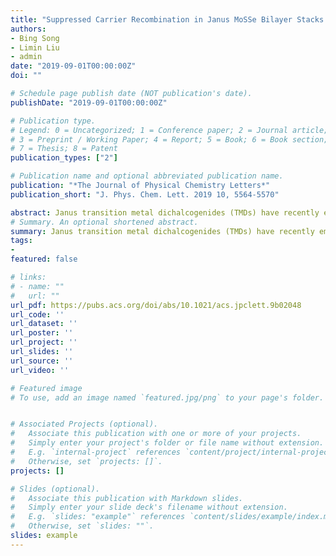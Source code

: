 ```yaml
---
title: "Suppressed Carrier Recombination in Janus MoSSe Bilayer Stacks: A Time-Domain Ab Initio Study"
authors:
- Bing Song
- Limin Liu
- admin
date: "2019-09-01T00:00:00Z"
doi: ""

# Schedule page publish date (NOT publication's date).
publishDate: "2019-09-01T00:00:00Z"

# Publication type.
# Legend: 0 = Uncategorized; 1 = Conference paper; 2 = Journal article;
# 3 = Preprint / Working Paper; 4 = Report; 5 = Book; 6 = Book section;
# 7 = Thesis; 8 = Patent
publication_types: ["2"]

# Publication name and optional abbreviated publication name.
publication: "*The Journal of Physical Chemistry Letters*"
publication_short: "J. Phys. Chem. Lett. 2019 10, 5564-5570"

abstract: Janus transition metal dichalcogenides (TMDs) have recently emerged as a new class of two-dimensional materials with a vertical dipole moment. Here, using time-domain ab initio simulations, we show that electron–hole recombination can be substantially suppressed via different stacking orientations of bilayer MoSSe. Despite having a larger net dipole moment, a S–Se/S–Se oriented MoSSe bilayer has a shorter carrier lifetime due to strong nonadiabatic coupling and a small band gap. The electron–hole recombination is coupled to the interlayer out-of-plane motion. In contrast, the opposite vertical dipoles weaken interlayer interactions in symmetric oriented MoSSe bilayers. Consequently, initial and final states are localized within different layers, and this significantly suppresses carrier recombination, resulting in an order of magnitude longer excited carrier lifetime in Se–S/S–Se oriented MoSSe bilayers. Our simulations provide theoretical insights into the carrier dynamics and suggest a way to enhance the carrier lifetime in Janus TMDs for efficient energy harvesting.
# Summary. An optional shortened abstract.
summary: Janus transition metal dichalcogenides (TMDs) have recently emerged as a new class of two-dimensional materials with a vertical dipole moment. Here, using time-domain ab initio simulations, we show that electron–hole recombination can be substantially suppressed via different stacking orientations of bilayer MoSSe. Despite having a larger net dipole moment, a S–Se/S–Se oriented MoSSe bilayer has a shorter carrier lifetime due to strong nonadiabatic coupling and a small band gap. The electron–hole recombination is coupled to the interlayer out-of-plane motion. In contrast, the opposite vertical dipoles weaken interlayer interactions in symmetric oriented MoSSe bilayers. Consequently, initial and final states are localized within different layers, and this significantly suppresses carrier recombination, resulting in an order of magnitude longer excited carrier lifetime in Se–S/S–Se oriented MoSSe bilayers. Our simulations provide theoretical insights into the carrier dynamics and suggest a way to enhance the carrier lifetime in Janus TMDs for efficient energy harvesting.
tags:
-
featured: false

# links:
# - name: ""
#   url: ""
url_pdf: https://pubs.acs.org/doi/abs/10.1021/acs.jpclett.9b02048
url_code: ''
url_dataset: ''
url_poster: ''
url_project: ''
url_slides: ''
url_source: ''
url_video: ''

# Featured image
# To use, add an image named `featured.jpg/png` to your page's folder. 


# Associated Projects (optional).
#   Associate this publication with one or more of your projects.
#   Simply enter your project's folder or file name without extension.
#   E.g. `internal-project` references `content/project/internal-project/index.md`.
#   Otherwise, set `projects: []`.
projects: []

# Slides (optional).
#   Associate this publication with Markdown slides.
#   Simply enter your slide deck's filename without extension.
#   E.g. `slides: "example"` references `content/slides/example/index.md`.
#   Otherwise, set `slides: ""`.
slides: example
---
```



